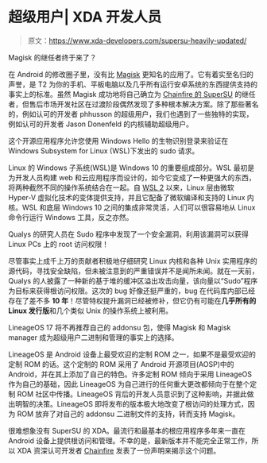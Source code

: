# 超级用户| XDA 开发人员

> 原文：<https://www.xda-developers.com/supersu-heavily-updated/>

[](/kernelsu-gki-root/)

Magisk 的继任者终于来了？

在 Android 的修改圈子里，没有比 [Magisk](https://www.xda-developers.com/how-to-install-magisk/) 更知名的应用了。它有着实至名归的声誉，是 T2 为你的手机、平板电脑以及几乎所有运行安卓系统的东西提供支持的事实上的标准。虽然 Magisk 成功地将自己确立为 [Chainfire 的 SuperSU](https://www.xda-developers.com/chainfire-ending-development-root-apps/) 的继任者，但售后市场开发社区在过渡阶段偶然发现了多种根本解决方案。除了那些著名的，例如认可的开发者 phhusson 的超级用户，我们也遇到了一些独特的实现，例如认可的开发者 Jason Donenfeld 的内核辅助超级用户。

[](/wsl-sudo-windows-hello/)

这个开源应用程序允许您使用 Windows Hello 的生物识别登录来验证在 Windows Subsystem for Linux (WSL)下发出的 sudo 请求。

Linux 的 Windows 子系统(WSL)是 Windows 10 的重要组成部分。WSL 最初是为开发人员构建 web 和云应用程序而设计的，如今它变成了一种更强大的东西，将两种截然不同的操作系统结合在一起。自 [WSL 2](https://www.xda-developers.com/microsoft-windows-10-may-2020-update-wsl-2-revamped-cortana-assistant-your-phone-calls-arm-devices/) 以来，Linux 层由微软 Hyper-V 虚拟化技术的变体提供支持，并且它配备了微软编译和支持的 Linux 内核。WSL 和底层 Windows 10 之间的集成非常灵活，人们可以很容易地从 Linux 命令行运行 Windows 工具，反之亦然。

[](/linux-update-sudo-security-flaw/)

Qualys 的研究人员在 Sudo 程序中发现了一个安全漏洞，利用该漏洞可以获得 Linux PCs 上的 root 访问权限！

尽管事实上成千上万的贡献者积极地仔细研究 Linux 内核和各种 Unix 实用程序的源代码，寻找安全缺陷，但未被注意到的严重错误并不是闻所未闻。就在一天前，Qualys 的人披露了一种新的基于堆的缓冲区溢出攻击向量，该向量以“Sudo”程序为目标来获得根访问权限。这次的 bug 好像还挺严重的，bug 在代码库内部已经存在了差不多 **10 年**！尽管特权提升漏洞已经被修补，但它仍有可能在**几乎所有的 Linux 发行版**和几个类似 Unix 的操作系统上被利用。

[](/lineageos-dropping-superuser-addonsu-implementation-favor-magisk-manager/)

LineageOS 17 将不再推荐自己的 addonsu 包，使得 Magisk 和 Magisk manager 成为超级用户二进制和管理的事实上的选择。

LineageOS 是 Android 设备上最受欢迎的定制 ROM 之一，如果不是最受欢迎的定制 ROM 的话。这个定制的 ROM 采用了 Android 开源项目(AOSP)中的 Android，并在其上添加了自己的特色。许多定制 ROM 倾向于采用 LineageOS 作为自己的基础，因此 LineageOS 为自己进行的任何重大更改都倾向于在整个定制 ROM 社区中传播。LineageOS 背后的开发人员意识到了这种影响，并据此做出明智的决策。LineageOS 即将发布的版本极大地改变了根访问的处理方式，因为 ROM 放弃了对自己的 addonsu 二进制文件的支持，转而支持 Magisk。

[](/chainfire-recommends-staying-in-supersu-2-79-for-xperia-users/)

很难想象没有 SuperSU 的 XDA。最流行和最基本的根应用程序多年来一直在 Android 设备上提供根访问和管理。不幸的是，最新版本并不能完全正常工作，所以 XDA 资深认可开发者 [Chainfire](https://forum.xda-developers.com/member.php?u=631273) 发表了一份声明来揭示这个问题。